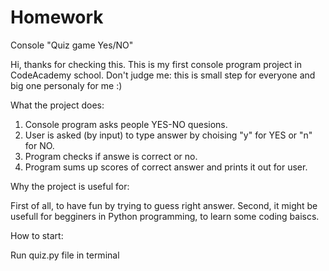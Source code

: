 # Homework

Console "Quiz game Yes/NO"

Hi, 
thanks for checking this. This is my first console program project in CodeAcademy school. Don't judge me: this is small step for everyone and big one personaly for me :)

What the project does:

1. Console program asks people YES-NO quesions.
2. User is asked (by input) to type  answer by choising "y" for YES or "n" for NO. 
3. Program checks if answe is correct or no.
4. Program sums up scores of correct answer and prints it out for user.


Why the project is useful for:

First of all, to have fun by trying to guess right answer.
Second, it might be usefull for begginers in Python programming, to learn some coding baiscs.

How to start:

Run quiz.py file in terminal




